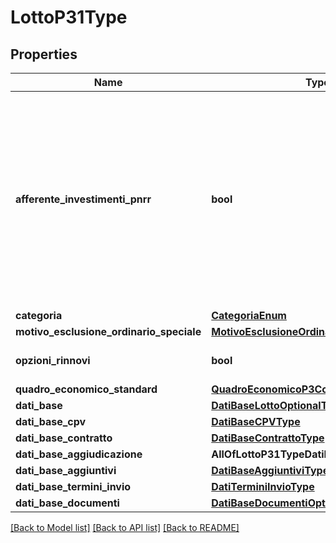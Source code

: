 # LottoP31Type

## Properties
Name | Type | Description | Notes
------------ | ------------- | ------------- | -------------
**afferente_investimenti_pnrr** | **bool** | L’appalto o concessione è afferente gli investimenti pubblici finanziati, in tutto o in parte, con le risorse previste dal PNRR (Piano Nazionale di Ripresa e Resilienza) e/o dal PNC (Piano nazionale per gli investimenti complementari)? | 
**categoria** | [**CategoriaEnum**](CategoriaEnum.md) |  | [optional] 
**motivo_esclusione_ordinario_speciale** | [**MotivoEsclusioneOrdinarioSpecialeEnum**](MotivoEsclusioneOrdinarioSpecialeEnum.md) |  | 
**opzioni_rinnovi** | **bool** | L’appalto prevede opzioni/rinnovi? | [optional] 
**quadro_economico_standard** | [**QuadroEconomicoP3ContrattiEsclusiType**](QuadroEconomicoP3ContrattiEsclusiType.md) |  | [optional] 
**dati_base** | [**DatiBaseLottoOptionalType**](DatiBaseLottoOptionalType.md) |  | [optional] 
**dati_base_cpv** | [**DatiBaseCPVType**](DatiBaseCPVType.md) |  | [optional] 
**dati_base_contratto** | [**DatiBaseContrattoType**](DatiBaseContrattoType.md) |  | [optional] 
**dati_base_aggiudicazione** | **AllOfLottoP31TypeDatiBaseAggiudicazione** |  | [optional] 
**dati_base_aggiuntivi** | [**DatiBaseAggiuntiviType**](DatiBaseAggiuntiviType.md) |  | [optional] 
**dati_base_termini_invio** | [**DatiTerminiInvioType**](DatiTerminiInvioType.md) |  | [optional] 
**dati_base_documenti** | [**DatiBaseDocumentiOptionalType**](DatiBaseDocumentiOptionalType.md) |  | [optional] 

[[Back to Model list]](../README.md#documentation-for-models) [[Back to API list]](../README.md#documentation-for-api-endpoints) [[Back to README]](../README.md)

